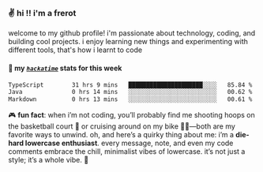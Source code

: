 ### ✌️ hi !! i'm a frerot

welcome to my github profile! i'm passionate about technology, coding, and
building cool projects. i enjoy learning new things and experimenting with
different tools, that's how i learnt to code

#### 📡 my [_`hackatime`_](https://waka.hackclub.com/) stats for this week

<!--START_SECTION:waka-->

```txt
TypeScript        31 hrs 9 mins   █████████████████████░░░░   85.84 %
Java              0 hrs 14 mins   ░░░░░░░░░░░░░░░░░░░░░░░░░   00.62 %
Markdown          0 hrs 13 mins   ░░░░░░░░░░░░░░░░░░░░░░░░░   00.61 %
```

<!--END_SECTION:waka-->

🎮 **fun fact**: when i’m not coding, you’ll probably find me shooting hoops on
the basketball court 🏀 or cruising around on my bike 🚴‍♂️—both are my favorite
ways to unwind. oh, and here’s a quirky thing about me: i’m a **die-hard
lowercase enthusiast**. every message, note, and even my code comments embrace
the chill, minimalist vibes of lowercase. it’s not just a style; it’s a whole
vibe. 🤘
